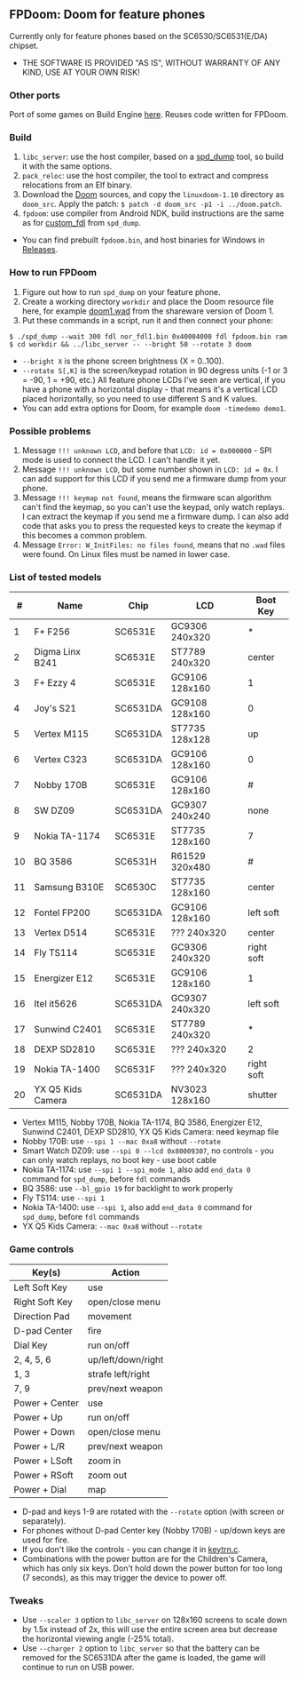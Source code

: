 ## FPDoom: Doom for feature phones

Currently only for feature phones based on the SC6530/SC6531(E/DA) chipset.

* THE SOFTWARE IS PROVIDED "AS IS", WITHOUT WARRANTY OF ANY KIND, USE AT YOUR OWN RISK!

### Other ports

Port of some games on Build Engine [here](fpbuild). Reuses code written for FPDoom.

### Build

1. `libc_server`: use the host compiler, based on a [spd_dump](https://github.com/ilyakurdyukov/spreadtrum_flash) tool, so build it with the same options.
2. `pack_reloc`: use the host compiler, the tool to extract and compress relocations from an Elf binary.
3. Download the [Doom](https://github.com/id-Software/DOOM) sources, and copy the `linuxdoom-1.10` directory as `doom_src`.
Apply the patch: `$ patch -d doom_src -p1 -i ../doom.patch`.
4. `fpdoom`: use compiler from Android NDK, build instructions are the same as for [custom_fdl](https://github.com/ilyakurdyukov/spreadtrum_flash/custom_fdl) from `spd_dump`.

* You can find prebuilt `fpdoom.bin`, and host binaries for Windows in [Releases](https://github.com/ilyakurdyukov/fpdoom/releases).

### How to run FPDoom

1. Figure out how to run `spd_dump` on your feature phone.
2. Create a working directory `workdir` and place the Doom resource file here, for example [doom1.wad](http://distro.ibiblio.org/pub/linux/distributions/slitaz/sources/packages/d/doom1.wad) from the shareware version of Doom 1.
3. Put these commands in a script, run it and then connect your phone:
```
$ ./spd_dump --wait 300 fdl nor_fdl1.bin 0x40004000 fdl fpdoom.bin ram
$ cd workdir && ../libc_server -- --bright 50 --rotate 3 doom
```

* `--bright X` is the phone screen brightness (X = 0..100).
* `--rotate S[,K]` is the screen/keypad rotation in 90 degress units (-1 or 3 = -90, 1 = +90, etc.)
All feature phone LCDs I've seen are vertical, if you have a phone with a horizontal display - that means it's a vertical LCD placed horizontally, so you need to use different S and K values.
* You can add extra options for Doom, for example `doom -timedemo demo1`.

### Possible problems

1. Message `!!! unknown LCD`, and before that `LCD: id = 0x000000` - SPI mode is used to connect the LCD. I can't handle it yet.
2. Message `!!! unknown LCD`, but some number shown in `LCD: id = 0x`. I can add support for this LCD if you send me a firmware dump from your phone.
3. Message `!!! keymap not found`, means the firmware scan algorithm can't find the keymap, so you can't use the keypad, only watch replays. I can extract the keymap if you send me a firmware dump. I can also add code that asks you to press the requested keys to create the keymap if this becomes a common problem.
4. Message `Error: W_InitFiles: no files found`, means that no `.wad` files were found. On Linux files must be named in lower case.

### List of tested models

|  # | Name              |   Chip   |      LCD       | Boot Key   |
|----|-------------------|----------|----------------|------------|
|  1 | F+ F256           | SC6531E  | GC9306 240x320 | *          |
|  2 | Digma Linx B241   | SC6531E  | ST7789 240x320 | center     |
|  3 | F+ Ezzy 4         | SC6531E  | GC9106 128x160 | 1          |
|  4 | Joy's S21         | SC6531DA | GC9108 128x160 | 0          |
|  5 | Vertex M115       | SC6531DA | ST7735 128x128 | up         |
|  6 | Vertex С323       | SC6531DA | GC9106 128x160 | 0          |
|  7 | Nobby 170B        | SC6531E  | GC9106 128x160 | #          |
|  8 | SW DZ09           | SC6531DA | GC9307 240x240 | none       |
|  9 | Nokia TA-1174     | SC6531E  | ST7735 128x160 | 7          |
| 10 | BQ 3586           | SC6531H  | R61529 320x480 | #          |
| 11 | Samsung B310E     | SC6530C  | ST7735 128x160 | center     |
| 12 | Fontel FP200      | SC6531DA | GC9106 128x160 | left soft  |
| 13 | Vertex D514       | SC6531E  | ???    240x320 | center     |
| 14 | Fly TS114         | SC6531E  | GC9306 240x320 | right soft |
| 15 | Energizer E12     | SC6531E  | GC9106 128x160 | 1          |
| 16 | Itel it5626       | SC6531DA | GC9307 240x320 | left soft  |
| 17 | Sunwind C2401     | SC6531E  | ST7789 240x320 | *          |
| 18 | DEXP SD2810       | SC6531E  | ???    240x320 | 2          |
| 19 | Nokia TA-1400     | SC6531F  | ???    240x320 | right soft |
| 20 | YX Q5 Kids Camera | SC6531DA | NV3023 128x160 | shutter    |

* Vertex M115, Nobby 170B, Nokia TA-1174, BQ 3586, Energizer E12, Sunwind C2401, DEXP SD2810, YX Q5 Kids Camera: need keymap file
* Nobby 170B: use `--spi 1 --mac 0xa8` without `--rotate`
* Smart Watch DZ09: use `--spi 0 --lcd 0x80009307`, no controls - you can only watch replays, no boot key - use boot cable
* Nokia TA-1174: use `--spi 1 --spi_mode 1`, also add `end_data 0` command for `spd_dump`, before `fdl` commands
* BQ 3586: use `--bl_gpio 19` for backlight to work properly
* Fly TS114: use `--spi 1`
* Nokia TA-1400: use `--spi 1`, also add `end_data 0` command for `spd_dump`, before `fdl` commands
* YX Q5 Kids Camera: `--mac 0xa8` without `--rotate`

### Game controls

| Key(s)         | Action             |
|----------------|--------------------|
| Left Soft Key  | use                |
| Right Soft Key | open/close menu    |
| Direction Pad  | movement           |
| D-pad Center   | fire               |
| Dial Key       | run on/off         |
| 2, 4, 5, 6     | up/left/down/right |
| 1, 3           | strafe left/right  |
| 7, 9           | prev/next weapon   |
| Power + Center | use                |
| Power + Up     | run on/off         |
| Power + Down   | open/close menu    |
| Power + L/R    | prev/next weapon   |
| Power + LSoft  | zoom in            |
| Power + RSoft  | zoom out           |
| Power + Dial   | map                |

* D-pad and keys 1-9 are rotated with the `--rotate` option (with screen or separately).
* For phones without D-pad Center key (Nobby 170B) - up/down keys are used for fire.
* If you don't like the controls - you can change it in [keytrn.c](fpdoom/keytrn.c).
* Combinations with the power button are for the Children's Camera, which has only six keys. Don't hold down the power button for too long (7 seconds), as this may trigger the device to power off.

### Tweaks

* Use `--scaler 3` option to `libc_server` on 128x160 screens to scale down by 1.5x instead of 2x, this will use the entire screen area but decrease the horizontal viewing angle (-25% total).
* Use `--charger 2` option to `libc_server` so that the battery can be removed for the SC6531DA after the game is loaded, the game will continue to run on USB power.

